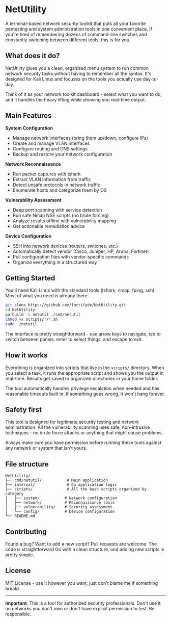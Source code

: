 # NetUtility

A terminal-based network security toolkit that puts all your favorite pentesting and system administration tools in one convenient place. If you're tired of remembering dozens of command-line switches and constantly switching between different tools, this is for you.

## What does it do?

NetUtility gives you a clean, organized menu system to run common network security tasks without having to remember all the syntax. It's designed for Kali Linux and focuses on the tools you actually use day-to-day.

Think of it as your network toolkit dashboard - select what you want to do, and it handles the heavy lifting while showing you real-time output.

## Main Features

**System Configuration**
- Manage network interfaces (bring them up/down, configure IPs)
- Create and manage VLAN interfaces
- Configure routing and DNS settings
- Backup and restore your network configuration

**Network Reconnaissance**
- Run packet captures with tshark
- Extract VLAN information from traffic
- Detect unsafe protocols in network traffic
- Enumerate hosts and categorize them by OS

**Vulnerability Assessment**
- Deep port scanning with service detection
- Run safe Nmap NSE scripts (no brute forcing)
- Analyze results offline with vulnerability mapping
- Get actionable remediation advice

**Device Configuration**
- SSH into network devices (routers, switches, etc.)
- Automatically detect vendor (Cisco, Juniper, HP, Aruba, Fortinet)
- Pull configuration files with vendor-specific commands
- Organize everything in a structured way

## Getting Started

You'll need Kali Linux with the standard tools (tshark, nmap, fping, ssh). Most of what you need is already there.

```bash
git clone https://github.com/fortifyde/NetUtility.git
cd NetUtility
go build -o netutil ./cmd/netutil
chmod +x scripts/*/*.sh
sudo ./netutil
```

The interface is pretty straightforward - use arrow keys to navigate, tab to switch between panels, enter to select things, and escape to exit.

## How it works

Everything is organized into scripts that live in the `scripts/` directory. When you select a task, it runs the appropriate script and shows you the output in real-time. Results get saved to organized directories in your home folder.

The tool automatically handles privilege escalation when needed and has reasonable timeouts built in. If something goes wrong, it won't hang forever.

## Safety first

This tool is designed for legitimate security testing and network administration. All the vulnerability scanning uses safe, non-intrusive techniques - no brute force attacks or anything that might cause problems.

Always make sure you have permission before running these tools against any network or system that isn't yours.

## File structure

```
NetUtility/
├── cmd/netutil/           # Main application
├── internal/              # Go application logic
├── scripts/               # All the bash scripts organized by category
│   ├── system/           # Network configuration
│   ├── network/          # Reconnaissance tools
│   ├── vulnerability/    # Security assessment
│   └── config/           # Device configuration
└── README.md
```

## Contributing

Found a bug? Want to add a new script? Pull requests are welcome. The code is straightforward Go with a clean structure, and adding new scripts is pretty simple.

## License

MIT License - use it however you want, just don't blame me if something breaks.

---

**Important**: This is a tool for authorized security professionals. Don't use it on networks you don't own or don't have explicit permission to test. Be responsible.